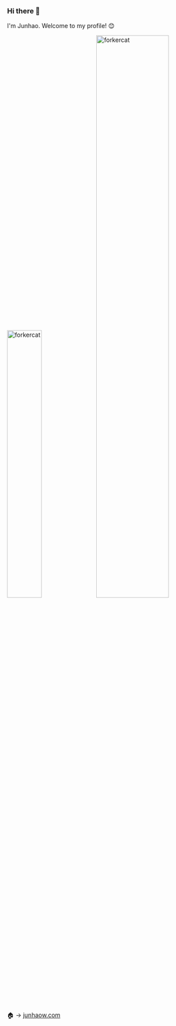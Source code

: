 ### Hi there 👋

I'm Junhao. Welcome to my profile! 😊

<p align="left">
     <img width="40%" src="https://github-readme-stats.vercel.app/api?username=forkercat&show_icons=true&locale=en" alt="forkercat" />&nbsp;
     <img width="58%" src="https://github-profile-trophy.vercel.app/?username=forkercat&title=Reviews,PullRequest,Issues" alt="forkercat" />
</p>

🏠 -> [junhaow.com](https://junhaow.com)
